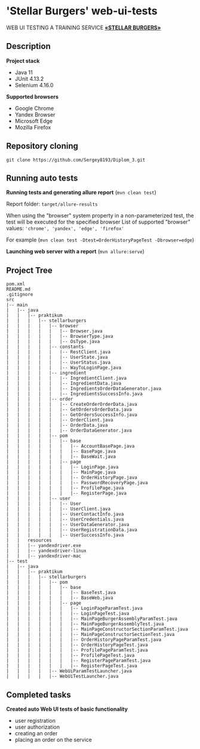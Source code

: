 # 'Stellar Burgers' web-ui-tests

WEB UI TESTING A TRAINING SERVICE
[**«STELLAR BURGERS»**](https://stellarburgers.nomoreparties.site)


## Description

**Project stack**
- Java 11
- JUnit 4.13.2
- Selenium 4.16.0

**Supported browsers**
- Google Chrome
- Yandex Browser
- Microsoft Edge
- Mozilla Firefox


## Repository cloning
```shell
git clone https://github.com/Sergey8193/Diplom_3.git
```


## Running auto tests

**Running tests and generating allure report** (```mvn clean test```)

Report folder: ```target/allure-results```

When using the "browser" system property in a non-parameterized test, 
the test will be executed for the specified browser
List of supported "browser" values: ```'chrome', 'yandex', 'edge', 'firefox' ```

For example (```mvn clean test -Dtest=OrderHistoryPageTest -Dbrowser=edge```)

**Launching web server with a report** (```mvn allure:serve```)



## Project Tree

```
pom.xml
README.md
.gitignore
src
|-- main
|   |-- java
|   |   |-- praktikum
|   |   |   |-- stellarburgers
|   |   |   |   |-- browser
|   |   |   |   |   |-- Browser.java
|   |   |   |   |   |-- BrowserType.java
|   |   |   |   |   |-- OsType.java
|   |   |   |   |-- constants
|   |   |   |   |   |-- RestClient.java
|   |   |   |   |   |-- UserState.java
|   |   |   |   |   |-- UserStatus.java
|   |   |   |   |   |-- WayToLoginPage.java
|   |   |   |   |-- ingredient
|   |   |   |   |   |-- IngredientClient.java
|   |   |   |   |   |-- IngredientData.java
|   |   |   |   |   |-- IngredientsOrderDataGenerator.java
|   |   |   |   |   |-- IngredientsSuccessInfo.java
|   |   |   |   |-- order
|   |   |   |   |   |-- CreateOrderOrderData.java
|   |   |   |   |   |-- GetOrdersOrderData.java
|   |   |   |   |   |-- GetOrdersSuccessInfo.java
|   |   |   |   |   |-- OrderClient.java
|   |   |   |   |   |-- OrderData.java
|   |   |   |   |   |-- OrderDataGenerator.java
|   |   |   |   |-- pom
|   |   |   |   |   |-- base
|   |   |   |   |   |   |-- AccountBasePage.java
|   |   |   |   |   |   |-- BasePage.java
|   |   |   |   |   |   |-- BaseWait.java
|   |   |   |   |   |-- page
|   |   |   |   |   |   |-- LoginPage.java
|   |   |   |   |   |   |-- MainPage.java
|   |   |   |   |   |   |-- OrderHistoryPage.java
|   |   |   |   |   |   |-- PasswordRecoveryPage.java
|   |   |   |   |   |   |-- ProfilePage.java
|   |   |   |   |   |   |-- RegisterPage.java
|   |   |   |   |-- user
|   |   |   |   |   |-- User
|   |   |   |   |   |-- UserClient.java
|   |   |   |   |   |-- UserContactInfo.java
|   |   |   |   |   |-- UserCredentials.java
|   |   |   |   |   |-- UserDataGenerator.java
|   |   |   |   |   |-- UserRegistrationData.java
|   |   |   |   |   |-- UserSuccessInfo.java
|   |   resources
|   |   |-- yandexdriver.exe
|   |   |-- yandexdriver-linux
|   |   |-- yandexdriver-mac
|-- test
|   |-- java
|   |   |-- praktikum
|   |   |   |-- stellarburgers
|   |   |   |   |-- pom
|   |   |   |   |   |-- base
|   |   |   |   |   |   |-- BaseTest.java
|   |   |   |   |   |   |-- BaseWeb.java
|   |   |   |   |   |-- page
|   |   |   |   |   |   |-- LoginPageParamTest.java
|   |   |   |   |   |   |-- LoginPageTest.java
|   |   |   |   |   |   |-- MainPageBurgerAssemblyParamTest.java
|   |   |   |   |   |   |-- MainPageBurgerAssemblyTest.java
|   |   |   |   |   |   |-- MainPageConstructorSectionParamTest.java
|   |   |   |   |   |   |-- MainPageConstructorSectionTest.java
|   |   |   |   |   |   |-- OrderHistoryPageParamTest.java
|   |   |   |   |   |   |-- OrderHistoryPageTest.java
|   |   |   |   |   |   |-- ProfilePageParamTest.java
|   |   |   |   |   |   |-- ProfilePageTest.java
|   |   |   |   |   |   |-- RegisterPageParamTest.java
|   |   |   |   |   |   |-- RegisterPageTest.java
|   |   |   |   |-- WebUiParamTestLauncher.java
|   |   |   |   |-- WebUiTestLauncher.java
```


## Completed tasks

**Created auto Web UI tests of basic functionality**
- user registration
- user authorization
- creating an order
- placing an order on the service
